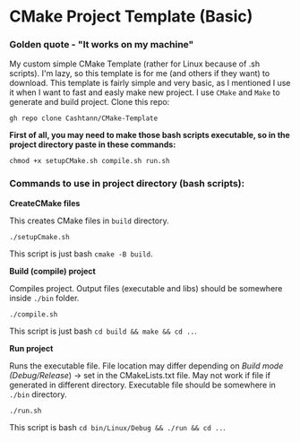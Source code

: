 # CMake Project Template (Basic)

### Golden quote - "It works on my machine"

My custom simple CMake Template (rather for Linux because of .sh scripts). I'm lazy, so this template is for me (and others if they want) to download.
This template is fairly simple and very basic, as I mentioned I use it when I want to fast and easly make new project.
I use `CMake` and `Make` to generate and build project.
Clone this repo:
```
gh repo clone Cashtann/CMake-Template
```

**First of all, you may need to make those bash scripts executable, so in the project directory paste in these commands:**
```
chmod +x setupCMake.sh compile.sh run.sh
```


### Commands to use in project directory (bash scripts):
**CreateCMake files**

This creates CMake files in `build` directory.
 ```
 ./setupCmake.sh
```
This script is just bash `cmake -B build`.

**Build (compile) project**

Compiles project. Output files (executable and libs) should be somewhere inside `./bin` folder.
 ```
 ./compile.sh
```
This script is just bash `cd build && make && cd ..`.

**Run project**

Runs the executable file. File location may differ depending on *Build mode (Debug/Release*) -> set in the CMakeLists.txt file.
May not work if file if generated in different directory. Executable file should be somewhere in `./bin` directory.
 ```
 ./run.sh
```
This script is bash `cd bin/Linux/Debug && ./run && cd ..`.

